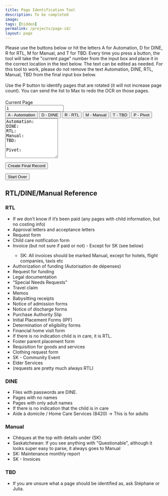 ```yaml
---
title: Page Identification Tool
description: To be completed
image: 
tags: [hidden]
permalink: /projects/page-id/
layout: page
---
```


<link href="https://maxcdn.bootstrapcdn.com/bootstrap/4.5.2/css/bootstrap.min.css" rel="stylesheet">
<style>
.container {
margin-top: 20px;
}
.input-group-text {
min-width: 100px;
}
textarea {
overflow: hidden; /* Prevents scroll bar from appearing */
}
</style>



Please use the buttons below or hit the letters A for Automation, D for DINE, R for RTL, M for Manual, and T for TBD. 
Every time you press a button, the tool will take the "current page" number from the input box and place it in the correct location in the text below.
The text can be edited as needed. For this tool to work, please do not remove the text Automation, DINE, RTL, Manual, TBD from the final input box below.
<br><br>
Use the P button to identify pages that are rotated (it will not increase page count). You can send the list to Max to redo the OCR on those pages.

<div class="container">

<div class="input-group mb-3">
<div class="input-group-prepend">
<span class="input-group-text">Current Page</span>
</div>
<input type="number" id="pageNumber" class="form-control" value="1">
</div>

<div class="btn-group mb-3" role="group" aria-label="Page Buttons">
<button type="button" class="btn btn-primary" onclick="addToText('Automation')">A - Automation</button>
<button type="button" class="btn btn-secondary" onclick="addToText('DINE')">D - DINE</button>
<button type="button" class="btn btn-success" onclick="addToText('RTL')">R - RTL</button>
<button type="button" class="btn btn-danger" onclick="addToText('Manual')">M - Manual</button>
<button type="button" class="btn btn-warning" onclick="addToText('TBD')">T - TBD</button>
<button type="button" class="btn btn-info" onclick="addToText('Pivot')">P - Pivot</button>
</div>

<textarea class="form-control" id="finalText" rows="8" oninput="adjustTextArea(this)">Automation: 
DINE: 
RTL: 
Manual: 
TBD: 

Pivot: 
</textarea>

<button class="btn btn-info mt-3" onclick="createFinalRecord()">Create Final Record</button>
<p id="recordDisplay"></p>
<p id="instructionDisplay"></p>
<button class="btn btn-warning mt-2" onclick="startOver()">Start Over</button>

<div>
<h2 class="mb-3 mt-2 pb-1 border-bottom">RTL/DINE/Manual Reference</h2>
<h3 class="mt-4 mb-2">RTL</h3>
<ul>
<li>If we don’t know if it’s been paid (any pages with child information, but no costing info)</li>
<li>Approval letters and acceptance letters</li>
<li>Request form</li>
<li>Child care notification form</li>
<li>Invoice (but not sure if paid or not) - Except for SK (see below)</li>
<ul>
<li>SK: All invoices should be marked Manual, except for hotels, flight companies, taxis etc</li>
</ul>
<li>Authorization of funding (Autorisation de dépenses)</li>
<li>Request for funding</li>
<li>Legal documentation</li>
<li>“Special Needs Requests”</li>
<li>Travel claim</li>
<li>Memos</li>
<li>Babysitting receipts</li>
<li>Notice of admission forms</li>
<li>Notice of discharge forms</li>
<li>Purchase Authority Slip</li>
<li>Initial Placement Forms (IPF)</li>
<li>Determination of eligibility forms</li>
<li>Financial home visit form</li>
<li>If there is no indication child is in care, it is RTL.</li>
<li>Foster parent placement form</li>
<li>Requisition for goods and services</li>
<li>Clothing request form</li>
<li>SK - Community Event</li>
<li>Elder Services</li>
<li>(requests are pretty much always RTL)</li>
</ul>
<h3 class="mt-4 mb-2">DINE</h3>
<ul>
<li>Files with passwords are DINE.</li>
<li>Pages with no names</li>
<li>Pages with only adult names</li>
<li>If there is no indication that the child is in care</li>
<li>Aide à domicile / Home Care Services (8420) -> This is for adults</li>
</ul>
<h3 class="mt-4 mb-2">Manual</h3>
<ul>
<li>Chèques at the top with details under (SK)</li>
<li>Saskatchewan: If you see anything with "Questionable", although it looks super easy to parse, it always goes to Manual</li>
<li>SK: Maintenance monthly report</li>
<li>SK - Invoices</li>
</ul>
<h3 class="mt-4 mb-2">TBD</h3>
<ul>
<li>If you are unsure what a page should be identified as, ask Stéphane or Julia.</li>
</ul>
</div>

</div>

<script type="text/javascript" src="{{ "/assets/js/page-id.js" | relative_url }}"></script>

